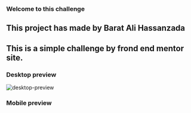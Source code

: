 ### Welcome to this challenge 
## This project has made by Barat Ali Hassanzada  
## This is a simple challenge by frond end mentor site.  

### Desktop preview  
![desktop-preview](https://user-images.githubusercontent.com/83532755/186730072-6a8af1a5-a214-49a4-b923-baba95caafc8.jpg)

### Mobile preview
